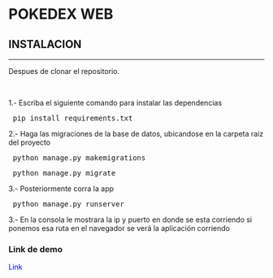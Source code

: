 <h1> POKEDEX WEB </h1> 

<h2>INSTALACION </h2>
<hr>

<p>Despues de clonar el repositorio.</p><br>
<p>1.- Escriba el siguiente comando para instalar las dependencias</p>

<pre>
 pip install requirements.txt
</pre>

<p>2.- Haga las migraciones de la base de datos, ubicandose en la carpeta raiz del proyecto</p>

<pre>
 python manage.py makemigrations
</pre>
<pre>
 python manage.py migrate
</pre>
 
<p>3.- Posteriormente corra la app</p>

<pre>
 python manage.py runserver
</pre>

<p>3.- En la consola le mostrara la ip y puerto en donde se esta corriendo 
      si ponemos esa ruta en el navegador se verá la aplicación corriendo</p>
 
<h3>Link de demo </h3>
<ahref="https://pokedexwebapp.herokuapp.com/" Style="color:blue "> Link</a>
